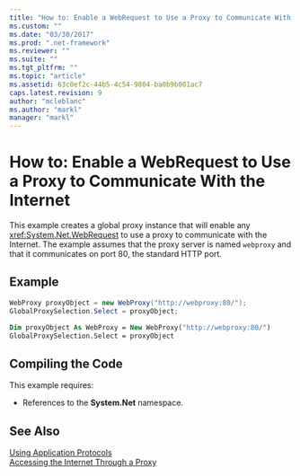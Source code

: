 ```yaml
---
title: "How to: Enable a WebRequest to Use a Proxy to Communicate With the Internet | Microsoft Docs"
ms.custom: ""
ms.date: "03/30/2017"
ms.prod: ".net-framework"
ms.reviewer: ""
ms.suite: ""
ms.tgt_pltfrm: ""
ms.topic: "article"
ms.assetid: 63c0ef2c-44b5-4c54-9804-ba0b9b001ac7
caps.latest.revision: 9
author: "mcleblanc"
ms.author: "markl"
manager: "markl"
---
```

# How to: Enable a WebRequest to Use a Proxy to Communicate With the Internet
This example creates a global proxy instance that will enable any <xref:System.Net.WebRequest> to use a proxy to communicate with the Internet. The example assumes that the proxy server is named `webproxy` and that it communicates on port 80, the standard HTTP port.  
  
## Example  
  
```csharp  
WebProxy proxyObject = new WebProxy("http://webproxy:80/");  
GlobalProxySelection.Select = proxyObject;  
```  
  
```vb  
Dim proxyObject As WebProxy = New WebProxy("http://webproxy:80/")  
GlobalProxySelection.Select = proxyObject  
```  
  
## Compiling the Code  
 This example requires:  
  
-   References to the **System.Net** namespace.  
  
## See Also  
 [Using Application Protocols](../../../docs/framework/network-programming/using-application-protocols.md)   
 [Accessing the Internet Through a Proxy](../../../docs/framework/network-programming/accessing-the-internet-through-a-proxy.md)